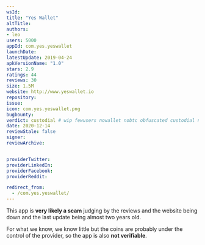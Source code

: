 ```yaml
---
wsId: 
title: "Yes Wallet"
altTitle: 
authors:
- leo
users: 5000
appId: com.yes.yeswallet
launchDate: 
latestUpdate: 2019-04-24
apkVersionName: "1.0"
stars: 2.9
ratings: 44
reviews: 30
size: 1.5M
website: http://www.yeswallet.io
repository: 
issue: 
icon: com.yes.yeswallet.png
bugbounty: 
verdict: custodial # wip fewusers nowallet nobtc obfuscated custodial nosource nonverifiable reproducible bounty defunct
date: 2020-12-14
reviewStale: false
signer: 
reviewArchive:


providerTwitter: 
providerLinkedIn: 
providerFacebook: 
providerReddit: 

redirect_from:
  - /com.yes.yeswallet/
---
```



This app is **very likely a scam** judging by the reviews and the website being
down and the last update being almost two years old.

For what we know, we know little but the coins are probably under the control of
the provider, so the app is also **not verifiable**.
